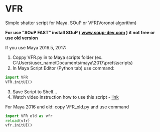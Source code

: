 # VFR
Simple shatter script for Maya. SOuP or VFR(Voronoi algorithm)

**For use "SOuP FAST" install SOuP ( www.soup-dev.com ) it not free or use old version**

If you use Maya 2016.5, 2017:

1. Coppy VFR.py in to Maya scripts folder (ex. C:\Users\user_name\Documents\maya\2017\prefs\scripts)
2. In Maya Script Editor (Python tab) use command:
```python
import VFR
VFR.initUI()
```

3. Save Script to Shelf...
4. Watch video instruction how to use this script - [link](https://www.youtube.com/watch?v=I17AOtr-5D4)


For Maya 2016 and old: 
copy VFR_old.py and use command
```python
import VFR_old as vfr
reload(vfr)
vfr.initUI()
```
